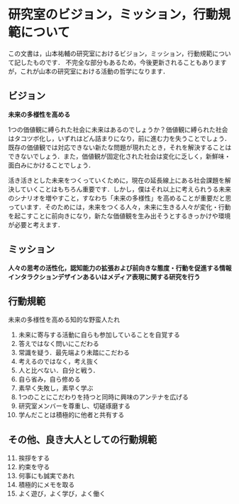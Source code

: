 # 研究室のビジョン，ミッション，行動規範について
この文書は，山本祐輔の研究室におけるビジョン，ミッション，行動規範について記したものです．
不完全な部分もあるため，今後更新されることもありますが，これが山本の研究室における活動の哲学になります．


## ビジョン
**未来の多様性を高める**

1つの価値観に縛られた社会に未来はあるのでしょうか？価値観に縛られた社会はタコツボ化し，いずれはどん詰まりになり，前に進む力を失うことでしょう．既存の価値観では対応できない新たな問題が現れたとき，それを解決することはできないでしょう．また，価値観が固定化された社会は変化に乏しく，新鮮味・面白みにかけることでしょう．

活き活きとした未来をつくっていくために，現在の延長線上にある社会課題を解決していくことはもちろん重要です．しかし，僕はそれ以上に考えられうる未来のシナリオを増やすこと，すなわち「未来の多様性」を高めることが重要だと思っています．そのためには，未来をつくる人々，未来に生きる人々が変化・行動を起こすことに前向きになり，新たな価値観を生み出そうとするきっかけや環境が必要と考えます．

## ミッション
**人々の思考の活性化，認知能力の拡張および前向きな態度・行動を促進する情報インタラクションデザインあるいはメディア表現に関する研究を行う**

## 行動規範
未来の多様性を高める知的な野蛮人たれ

1. 未来に寄与する活動に自らも参加していることを自覚する
2. 答えではなく問いにこだわる
3. 常識を疑う．最先端より未踏にこだわる
4. 考えるのではなく，考え抜く
5. 人と比べない．自分と戦う．
6. 自ら省み，自ら修める
7. 素早く失敗し，素早く学ぶ
8. 1つのことにこだわりを持つと同時に興味のアンテナを広げる
9. 研究室メンバーを尊重し、切磋琢磨する
10. 学んだことは積極的に他者と共有する

## その他、良き大人としての行動規範
11. 挨拶をする
12. 約束を守る
13. 何事にも誠実であれ
14. 積極的にメモを取る
15. よく遊び，よく学び，よく働く

